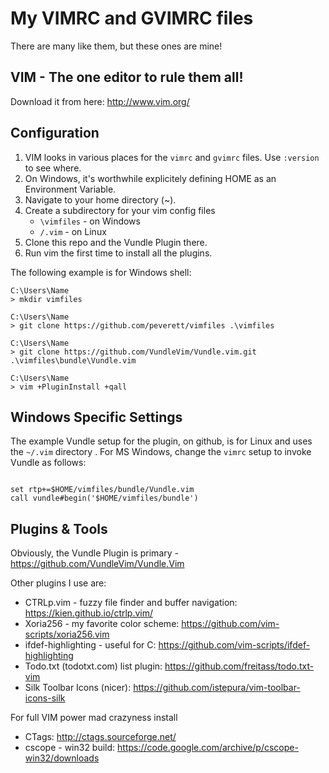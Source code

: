 # My VIMRC and GVIMRC files

There are many like them, but these ones are mine!

## VIM - The one editor to rule them all!

Download it from here: http://www.vim.org/

## Configuration

1. VIM looks in various places for the ```vimrc``` and ```gvimrc``` files. Use 
```:version``` to see where.
2. On Windows, it's worthwhile explicitely defining HOME as an Environment 
Variable.
3. Navigate to your home directory (~).
4. Create a subdirectory for your vim config files
    * ```\vimfiles``` - on Windows
    * ```/.vim``` - on Linux
5. Clone this repo and the Vundle Plugin there.
6. Run vim the first time to install all the plugins.

The following example is for Windows shell:
```
C:\Users\Name
> mkdir vimfiles

C:\Users\Name
> git clone https://github.com/peverett/vimfiles .\vimfiles

C:\Users\Name
> git clone https://github.com/VundleVim/Vundle.vim.git .\vimfiles\bundle\Vundle.vim 

C:\Users\Name
> vim +PluginInstall +qall
```

## Windows Specific Settings
The example Vundle setup for the plugin, on github, is for Linux and uses the 
```~/.vim``` directory . For MS Windows, change the ```vimrc``` 
setup to invoke Vundle as follows:
```

set rtp+=$HOME/vimfiles/bundle/Vundle.vim
call vundle#begin('$HOME/vimfiles/bundle')

```

## Plugins & Tools

Obviously, the Vundle Plugin is primary - https://github.com/VundleVim/Vundle.Vim

Other plugins I use are:
* CTRLp.vim - fuzzy file finder and buffer navigation: https://kien.github.io/ctrlp.vim/
* Xoria256 - my favorite color scheme: https://github.com/vim-scripts/xoria256.vim
* ifdef-highlighting - useful for C: https://github.com/vim-scripts/ifdef-highlighting
* Todo.txt (todotxt.com) list plugin: https://github.com/freitass/todo.txt-vim
* Silk Toolbar Icons (nicer): https://github.com/istepura/vim-toolbar-icons-silk

For full VIM power mad crazyness install
* CTags: http://ctags.sourceforge.net/
* cscope - win32 build: https://code.google.com/archive/p/cscope-win32/downloads

